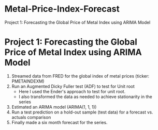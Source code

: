 # Metal-Price-Index-Forecast
Project 1: Forecasting the Global Price of Metal Index using ARIMA Model


# **Project 1: Forecasting the Global Price of Metal Index using ARIMA Model**
1. Streamed data from FRED for the global index of metal prices (ticker: PMETAINDEXM)
2. Run an Augmented Dicky Fuller test (ADF) to test for Unit root
    - Here I used the Ender's approach to test for unit root.
    - I also transformed the data as needed to achieve stationarity in the series
3. Estimated an ARIMA model (ARIMA(1, 1, 1))
4. Run a test prediction on a hold-out sample (test data) for a forecast vs. actuals comparison
5. Finally made a six month forecast for the series.
  
